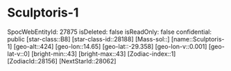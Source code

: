 ﻿---
location: [-29.358,14.65,424]
type: Station
tags:
- astro/Star

---

# Sculptoris-1

SpocWebEntityId: 27875
isDeleted: false
isReadOnly: false
confidential: public
[star-class::B8]
[star-class-id::28188]
[Mass-sol::]
[name::Sculptoris-1]
[geo-alt::424]
[geo-lon::14.65]
[geo-lat::-29.358]
[geo-lon-v::0.001]
[geo-lat-v::0]
[bright-min::43]
[bright-max::43]
[Zodiac-index::1]
[ZodiacId::28156]
[NextStarId::28062]

